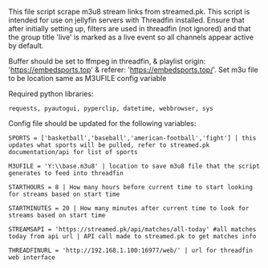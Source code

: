 This file script scrape m3u8 stream links from streamed.pk. This script is intended for use on jellyfin servers with Threadfin installed.  Ensure that after initially setting up, filters are used in threadfin (not ignored) and that the group title 'live' is marked as a live event so all channels appear active by default.
  
Buffer should be set to ffmpeg in threadfin, & playlist origin: 'https://embedsports.top' & referer: 'https://embedsports.top/'.  Set m3u file to be location same as M3UFILE config variable

Required python libraries: 

	requests, pyautogui, pyperclip, datetime, webbrowser, sys

Config file should be updated for the following variables:

	SPORTS = ['basketball','baseball','american-football','fight'] | this updates what sports will be pulled, refer to streamed.pk documentation/api for list of sports
	
	M3UFILE = 'Y:\\base.m3u8' | location to save m3u8 file that the script generates to feed into threadfin
	
	STARTHOURS = 8 | How many hours before current time to start looking for streams based on start time
	
	STARTMINUTES = 20 | How many minutes after current time to look for streams based on start time
	
	STREAMSAPI = 'https://streamed.pk/api/matches/all-today' #all matches today from api url | API call made to streamed.pk to get matches info
	
	THREADFINURL = 'http://192.168.1.100:16977/web/' | url for threadfin web interface
